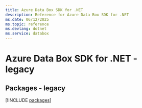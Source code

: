 ```yaml
---
title: Azure Data Box SDK for .NET
description: Reference for Azure Data Box SDK for .NET
ms.date: 06/12/2025
ms.topic: reference
ms.devlang: dotnet
ms.service: databox
---
```

# Azure Data Box SDK for .NET - legacy
## Packages - legacy
[!INCLUDE [packages](data-box-index.md)]
